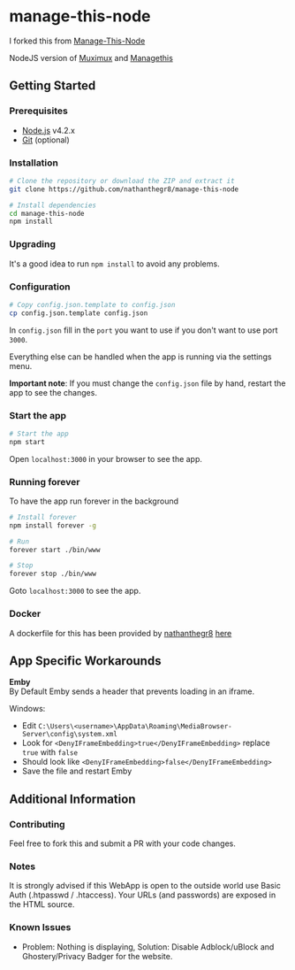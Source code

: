 # manage-this-node

I forked this from [Manage-This-Node](https://github.com/onedr0p/manage-this-node)

NodeJS version of [Muximux](https://github.com/mescon/Muximux/) and [Managethis](https://github.com/Tenzinn3/Managethis)

Getting Started
---------------

### Prerequisites
- [Node.js](http://nodejs.org) v4.2.x
- [Git](https://git-scm.com/downloads) (optional)

### Installation

```bash
# Clone the repository or download the ZIP and extract it
git clone https://github.com/nathanthegr8/manage-this-node
```

```bash
# Install dependencies
cd manage-this-node
npm install
```

### Upgrading
It's a good idea to run `npm install` to avoid any problems.

### Configuration

```bash
# Copy config.json.template to config.json
cp config.json.template config.json
```

In `config.json` fill in the `port` you want to use if you don't want to use port `3000`.

Everything else can be handled when the app is running via the settings menu.

**Important note**: If you must change the `config.json` file by hand, restart the app to see the changes.

### Start the app

```bash
# Start the app
npm start
```

Open `localhost:3000` in your browser to see the app.

### Running forever
To have the app run forever in the background

```bash
# Install forever
npm install forever -g

# Run
forever start ./bin/www

# Stop
forever stop ./bin/www
```

Goto `localhost:3000` to see the app.

### Docker
A dockerfile for this has been provided by [nathanthegr8](https://github.com/nathanthegr8) [here](https://github.com/nathanthegr8/docker-manage-this-node)

App Specific Workarounds
---------------
**Emby**  
By Default Emby sends a header that prevents loading in an iframe.   

Windows: 
* Edit `C:\Users\<username>\AppData\Roaming\MediaBrowser-Server\config\system.xml`  
* Look for `<DenyIFrameEmbedding>true</DenyIFrameEmbedding>` replace `true` with `false`  
* Should look like `<DenyIFrameEmbedding>false</DenyIFrameEmbedding>`  
* Save the file and restart Emby  

Additional Information
---------------

### Contributing
Feel free to fork this and submit a PR with your code changes.

### Notes
It is strongly advised if this WebApp is open to the outside world use Basic Auth (.htpasswd / .htaccess). Your URLs (and passwords) are exposed in the HTML source.

### Known Issues
- Problem: Nothing is displaying, Solution: Disable Adblock/uBlock and Ghostery/Privacy Badger for the website.
